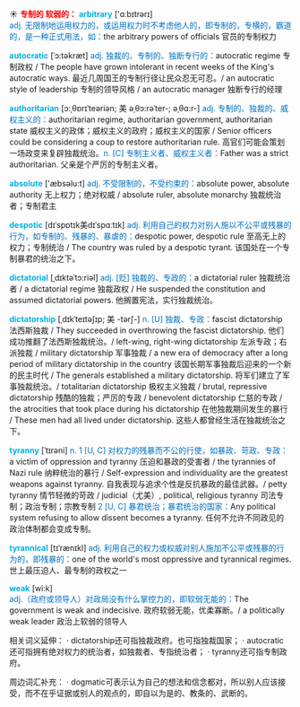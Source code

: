 ☀ <font color="red">**专制的 软弱的：**</font>
<font color="sky blue">**arbitrary**</font> ['ɑːbɪtrərɪ]  
<font color="#0070c0">adj. 无限制地运用权力的，或运用权力时不考虑他人的，即专制的，专横的，霸道的，是一种正式用法，如：</font>the arbitrary powers of officials 官员的专制权力
           
<font color="sky blue">**autocratic**</font> [ˈɔ:təkræt]
<font color="#0070c0">adj. 独裁的、专制的、独断专行的：</font>autocratic regime 专制政权 / The people have grown intolerant in recent weeks of the King's autocratic ways. 最近几周国王的专制行径让民众忍无可忍。/ an autocratic style of leadership 专制的领导风格 / an autocratic manager 独断专行的经理
           
<font color="sky blue">**authoritarian**</font> [ɔ:ˌθɒrɪˈteəriən; 美 əˌθɔ:rəˈter-; əˌθɑ:r-]
<font color="#0070c0">adj. 专制的、独裁的、威权主义的：</font>authoritarian regime, authoritarian government, authoritarian state 威权主义的政体；威权主义的政府；威权主义的国家 / Senior officers could be considering a coup to restore authoritarian rule. 高官们可能会策划一场政变来复辟独裁统治。<font color="#0070c0">n. [C] 专制主义者、威权主义者：</font>Father was a strict authoritarian. 父亲是个严厉的专制主义者。

<font color="sky blue">**absolute**</font> ['æbsəlu:t] 
<font color="#0070c0">adj. 不受限制的，不受约束的：</font>absolute power, absolute authority 无上权力；绝对权威 / absolute ruler, absolute monarchy 独裁统治者；专制君主
           
<font color="sky blue">**despotic**</font> [dɪˈspɒtɪk美dɪˈspɑːtɪk]
<font color="#0070c0">adj. 利用自己的权力对别人施以不公平或残暴的行为，如专制的、残暴的、暴虐的：</font>despotic power, despotic rule 至高无上的权力；专制统治 / The country was ruled by a despotic tyrant. 该国处在一个专制暴君的统治之下。
           
<font color="sky blue">**dictatorial**</font> [ˌdɪktəˈtɔ:riəl]
<font color="#0070c0">adj. [贬] 独裁的、专政的：</font>a dictatorial ruler 独裁统治者 / a dictatorial regime 独裁政权 / He suspended the constitution and assumed dictatorial powers. 他搁置宪法，实行独裁统治。
                      
<font color="sky blue">**dictatorship**</font> [ˌdɪkˈteɪtəʃɪp; 美 -tərʃ-]
<font color="#0070c0">n. [U] 独裁、专政：</font>fascist dictatorship 法西斯独裁 / They succeeded in overthrowing the fascist dictatorship. 他们成功推翻了法西斯独裁统治。/ left-wing, right-wing dictatorship 左派专政；右派独裁 / military dictatorship 军事独裁 / a new era of democracy after a long period of military dictatorship in the country 该国长期军事独裁后迎来的一个新的民主时代 / The generals established a military dictatorship. 将军们建立了军事独裁统治。/ totalitarian dictatorship 极权主义独裁 / brutal, repressive dictatorship 残酷的独裁；严厉的专政 / benevolent dictatorship 仁慈的专政 / the atrocities that took place during his dictatorship 在他独裁期间发生的暴行 / These men had all lived under dictatorship. 这些人都曾经生活在独裁统治之下。
           
<font color="sky blue">**tyranny**</font> [ˈtɪrəni]
<font color="#0070c0">n. 1 [U, C] 对权力的残暴而不公的行使，如暴政、苛政、专政：</font>a victim of oppression and tyranny 压迫和暴政的受害者 / the tyrannies of Nazi rule 纳粹统治的暴行 / Self-expression and individuality are the greatest weapons against tyranny. 自我表现与追求个性是反抗暴政的最佳武器。/ petty tyranny 情节轻微的苛政 / judicial（尤美）, political, religious tyranny 司法专制；政治专制；宗教专制 <font color="#0070c0">2 [U, C] 暴君统治；暴君统治的国家：</font>Any political system refusing to allow dissent becomes a tyranny. 任何不允许不同政见的政治体制都会变成专制。

<font color="sky blue">**tyrannical**</font> [tɪˈrænɪkl]
<font color="#0070c0">adj. 利用自己的权力或权威对别人施加不公平或残暴的行为的，即残暴的：</font>one of the world's most oppressive and tyrannical regimes. 世上最压迫人、最专制的政权之一

<font color="sky blue">**weak**</font> [wi:k]  
<font color="#0070c0">adj.（政府或领导人）对政局没有什么掌控力的，即软弱无能的：</font>The government is weak and indecisive. 政府软弱无能，优柔寡断。/ a politically weak leader 政治上软弱的领导人

相关词义延伸：
· dictatorship还可指独裁政府。也可指独裁国家；
· autocratic还可指拥有绝对权力的统治者，如独裁者、专指统治者；
· tyranny还可指专制政府。

周边词汇补充：
· dogmatic可表示认为自己的想法和信念都对，所以别人应该接受，而不在乎证据或别人的观点的，即自以为是的、教条的、武断的。



